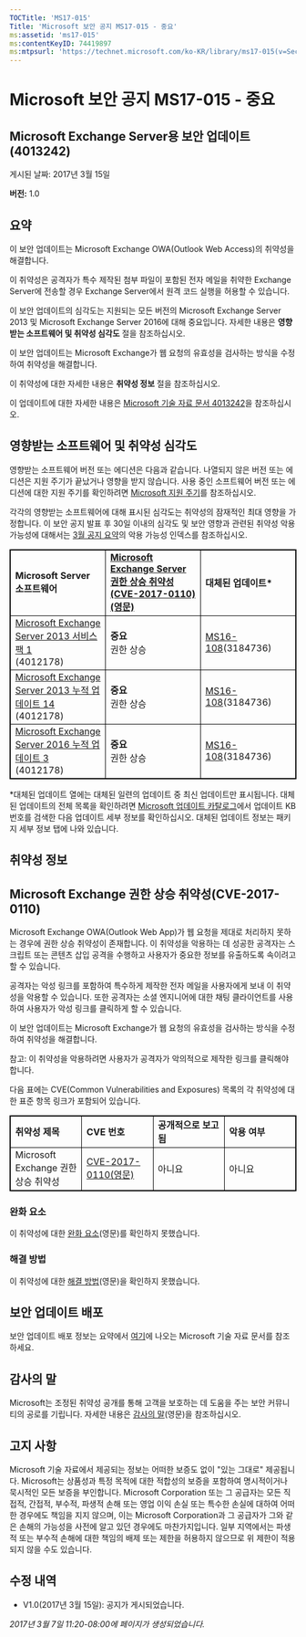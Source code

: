 ```yaml
---
TOCTitle: 'MS17-015'
Title: 'Microsoft 보안 공지 MS17-015 - 중요'
ms:assetid: 'ms17-015'
ms:contentKeyID: 74419897
ms:mtpsurl: 'https://technet.microsoft.com/ko-KR/library/ms17-015(v=Security.10)'
---
```


Microsoft 보안 공지 MS17-015 - 중요
===================================

Microsoft Exchange Server용 보안 업데이트(4013242)
--------------------------------------------------

게시된 날짜: 2017년 3월 15일

**버전:** 1.0

요약
----

<span id="sectionToggle0"></span>
이 보안 업데이트는 Microsoft Exchange OWA(Outlook Web Access)의 취약성을 해결합니다.

이 취약성은 공격자가 특수 제작된 첨부 파일이 포함된 전자 메일을 취약한 Exchange Server에 전송할 경우 Exchange Server에서 원격 코드 실행을 허용할 수 있습니다.

이 보안 업데이트의 심각도는 지원되는 모든 버전의 Microsoft Exchange Server 2013 및 Microsoft Exchange Server 2016에 대해 중요입니다. 자세한 내용은 **영향받는 소프트웨어 및 취약성 심각도** 절을 참조하십시오.

이 보안 업데이트는 Microsoft Exchange가 웹 요청의 유효성을 검사하는 방식을 수정하여 취약성을 해결합니다.

이 취약성에 대한 자세한 내용은 **취약성 정보** 절을 참조하십시오.

<span id="KBArticle"></span>
이 업데이트에 대한 자세한 내용은 [Microsoft 기술 자료 문서 4013242](https://support.microsoft.com/ko-kr/help/4013242)을 참조하십시오.

영향받는 소프트웨어 및 취약성 심각도
------------------------------------

<span id="sectionToggle1"></span>
영향받는 소프트웨어 버전 또는 에디션은 다음과 같습니다. 나열되지 않은 버전 또는 에디션은 지원 주기가 끝났거나 영향을 받지 않습니다. 사용 중인 소프트웨어 버전 또는 에디션에 대한 지원 주기를 확인하려면 [Microsoft 지원 주기](https://go.microsoft.com/fwlink/?linkid=21742)를 참조하십시오.

각각의 영향받는 소프트웨어에 대해 표시된 심각도는 취약성의 잠재적인 최대 영향을 가정합니다. 이 보안 공지 발표 후 30일 이내의 심각도 및 보안 영향과 관련된 취약성 악용 가능성에 대해서는 [3월 공지 요약](https://technet.microsoft.com/ko-kr/library/security/ms17-mar)의 악용 가능성 인덱스를 참조하십시오.

<p> </p> 
<table style="border:1px solid black;">
<colgroup>
<col width="33%" />
<col width="33%" />
<col width="33%" />
</colgroup>
<tbody>
<tr class="odd">
<td style="border:1px solid black;"><strong>Microsoft Server 소프트웨어</strong></td>
<td style="border:1px solid black;"><a href="https://www.cve.mitre.org/cgi-bin/cvename.cgi?name=cve-2017-0110"><strong>Microsoft Exchange Server 권한 상승 취약성(CVE-2017-0110)(영문)</strong></a></td>
<td style="border:1px solid black;"><strong>대체된 업데이트*</strong></td>
</tr>
<tr class="even">
<td style="border:1px solid black;"><a href="https://www.microsoft.com/downloads/ko-kr/details.aspx?familyid=1dc2c189-2d5d-4f86-9049-aa403af9c143&amp;displaylang=ko">Microsoft Exchange Server 2013 서비스 팩 1</a><br />
(4012178)</td>
<td style="border:1px solid black;"><strong>중요<br />
</strong>권한 상승</td>
<td style="border:1px solid black;"><a href="https://go.microsoft.com/fwlink/?linkid=824829">MS16-108</a>(3184736)</td>
</tr>
<tr class="odd">
<td style="border:1px solid black;"><a href="https://www.microsoft.com/downloads/ko-kr/details.aspx?familyid=7d376a06-0941-442b-a57e-37c821398c5c&amp;displaylang=ko">Microsoft Exchange Server 2013 누적 업데이트 14</a><br />
(4012178)</td>
<td style="border:1px solid black;"><strong>중요<br />
</strong>권한 상승</td>
<td style="border:1px solid black;"><a href="https://go.microsoft.com/fwlink/?linkid=824829">MS16-108</a>(3184736)</td>
</tr>
<tr class="even">
<td style="border:1px solid black;"><a href="https://www.microsoft.com/downloads/ko-kr/details.aspx?familyid=24370e12-50a1-4477-a664-11777eb93520&amp;displaylang=ko">Microsoft Exchange Server 2016 누적 업데이트 3</a><br />
(4012178)</td>
<td style="border:1px solid black;"><strong>중요<br />
</strong>권한 상승</td>
<td style="border:1px solid black;"><a href="https://go.microsoft.com/fwlink/?linkid=824829">MS16-108</a>(3184736)</td>
</tr>
</tbody>
</table>
  
\*대체된 업데이트 열에는 대체된 일련의 업데이트 중 최신 업데이트만 표시됩니다. 대체된 업데이트의 전체 목록을 확인하려면 [Microsoft 업데이트 카탈로그](https://catalog.update.microsoft.com/v7/site/home.aspx)에서 업데이트 KB 번호를 검색한 다음 업데이트 세부 정보를 확인하십시오. 대체된 업데이트 정보는 패키지 세부 정보 탭에 나와 있습니다.
  
취약성 정보  
-----------
  
<span id="sectionToggle2"></span>
Microsoft Exchange 권한 상승 취약성(CVE-2017-0110)  
--------------------------------------------------
  
Microsoft Exchange OWA(Outlook Web App)가 웹 요청을 제대로 처리하지 못하는 경우에 권한 상승 취약성이 존재합니다. 이 취약성을 악용하는 데 성공한 공격자는 스크립트 또는 콘텐츠 삽입 공격을 수행하고 사용자가 중요한 정보를 유출하도록 속이려고 할 수 있습니다.
  
공격자는 악성 링크를 포함하여 특수하게 제작한 전자 메일을 사용자에게 보내 이 취약성을 악용할 수 있습니다. 또한 공격자는 소셜 엔지니어에 대한 채팅 클라이언트를 사용하여 사용자가 악성 링크를 클릭하게 할 수 있습니다.
  
이 보안 업데이트는 Microsoft Exchange가 웹 요청의 유효성을 검사하는 방식을 수정하여 취약성을 해결합니다.
  
참고: 이 취약성을 악용하려면 사용자가 공격자가 악의적으로 제작한 링크를 클릭해야 합니다.
  
다음 표에는 CVE(Common Vulnerabilities and Exposures) 목록의 각 취약성에 대한 표준 항목 링크가 포함되어 있습니다.

<p> </p> 
<table style="border:1px solid black;">
<colgroup>
<col width="25%" />
<col width="25%" />
<col width="25%" />
<col width="25%" />
</colgroup>
<tbody>
<tr class="odd">
<td style="border:1px solid black;"><strong>취약성 제목</strong></td>
<td style="border:1px solid black;"><strong>CVE 번호</strong></td>
<td style="border:1px solid black;"><strong>공개적으로 보고됨</strong></td>
<td style="border:1px solid black;"><strong>악용 여부</strong></td>
</tr>
<tr class="even">
<td style="border:1px solid black;">Microsoft Exchange 권한 상승 취약성</td>
<td style="border:1px solid black;"><a href="https://www.cve.mitre.org/cgi-bin/cvename.cgi?name=cve-2017-0110">CVE-2017-0110(영문)</a></td>
<td style="border:1px solid black;">아니요</td>
<td style="border:1px solid black;">아니요</td>
</tr>
</tbody>
</table>
  
### 완화 요소
  
이 취약성에 대한 [완화 요소](https://technet.microsoft.com/ko-kr/library/security/dn848375.aspx)(영문)를 확인하지 못했습니다.
  
### 해결 방법
  
이 취약성에 대한 [해결 방법](https://technet.microsoft.com/ko-kr/library/security/dn848375.aspx)(영문)을 확인하지 못했습니다.
  
보안 업데이트 배포  
------------------
  
<span id="sectionToggle3"></span>
보안 업데이트 배포 정보는 요약에서 [여기](#kbarticle)에 나오는 Microsoft 기술 자료 문서를 참조하세요.
  
감사의 말  
---------
  
<span id="sectionToggle4"></span>
Microsoft는 조정된 취약성 공개를 통해 고객을 보호하는 데 도움을 주는 보안 커뮤니티의 공로를 기립니다. 자세한 내용은 [감사의 말](https://technet.microsoft.com/ko-kr/library/security/mt745121.aspx)(영문)을 참조하십시오.
  
고지 사항  
---------
  
<span id="sectionToggle5"></span>
Microsoft 기술 자료에서 제공되는 정보는 어떠한 보증도 없이 "있는 그대로" 제공됩니다. Microsoft는 상품성과 특정 목적에 대한 적합성의 보증을 포함하여 명시적이거나 묵시적인 모든 보증을 부인합니다. Microsoft Corporation 또는 그 공급자는 모든 직접적, 간접적, 부수적, 파생적 손해 또는 영업 이익 손실 또는 특수한 손실에 대하여 어떠한 경우에도 책임을 지지 않으며, 이는 Microsoft Corporation과 그 공급자가 그와 같은 손해의 가능성을 사전에 알고 있던 경우에도 마찬가지입니다. 일부 지역에서는 파생적 또는 부수적 손해에 대한 책임의 배제 또는 제한을 허용하지 않으므로 위 제한이 적용되지 않을 수도 있습니다.
  
수정 내역  
---------
  
<span id="sectionToggle6"></span>
-   V1.0(2017년 3월 15일): 공지가 게시되었습니다.
  
*2017년 3월 7일 11:20-08:00에 페이지가 생성되었습니다.*